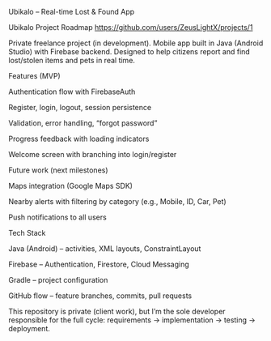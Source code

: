 Ubikalo – Real-time Lost & Found App

Ubikalo Project Roadmap https://github.com/users/ZeusLightX/projects/1

Private freelance project (in development).
Mobile app built in Java (Android Studio) with Firebase backend. Designed to help citizens report and find lost/stolen items and pets in real time.

Features (MVP)

Authentication flow with FirebaseAuth

Register, login, logout, session persistence

Validation, error handling, “forgot password”

Progress feedback with loading indicators

Welcome screen with branching into login/register

Future work (next milestones)

Maps integration (Google Maps SDK)

Nearby alerts with filtering by category (e.g., Mobile, ID, Car, Pet)

Push notifications to all users

Tech Stack

Java (Android) – activities, XML layouts, ConstraintLayout

Firebase – Authentication, Firestore, Cloud Messaging

Gradle – project configuration

GitHub flow – feature branches, commits, pull requests

This repository is private (client work), but I’m the sole developer responsible for the full cycle: requirements → implementation → testing → deployment.
